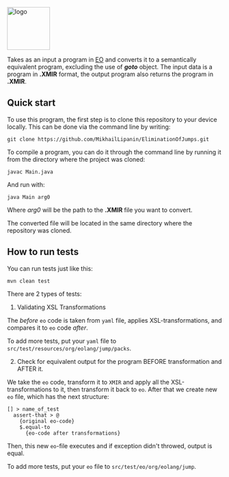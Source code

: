 <img alt="logo" src="https://www.objectionary.com/cactus.svg" height="100px" />

Takes as an input a program in [EO](https://www.eolang.org/) and converts it to a semantically equivalent program, excluding the use of ***goto*** object.
The input data is a program in **.XMIR** format, the output program also returns the program in **.XMIR**.

## Quick start
To use this program, the first step is to clone this repository to your device locally. This can be done via the command line by writing:
```
git clone https://github.com/MikhailLipanin/EliminationOfJumps.git
```
To compile a program, you can do it through the command line by running it from the directory where the project was cloned:
```
javac Main.java
```
And run with:
```
java Main arg0
```
Where *arg0* will be the path to the **.XMIR** file you want to convert.

The converted file will be located in the same directory where the repository was cloned.

## How to run tests

You can run tests just like this:
```
mvn clean test
```

There are 2 types of tests:
1) Validating XSL Transformations

The *before* `eo` code is taken from `yaml` file, applies XSL-transformations, and compares it to `eo` code *after*.

To add more tests, put your `yaml` file to `src/test/resources/org/eolang/jump/packs`.

2) Check for equivalent output for the program BEFORE transformation and AFTER it.

We take the `eo` code, transform it to `XMIR` and apply all the XSL-transformations to it, then transform it back to `eo`.
After that we create new `eo` file, which has the next structure:
```
[] > name_of_test
  assert-that > @
    {original eo-code}
    $.equal-to
      {eo-code after transformations}
```
Then, this new `eo`-file executes and if exception didn't throwed, output is equal.

To add more tests, put your `eo` file to `src/test/eo/org/eolang/jump`.
